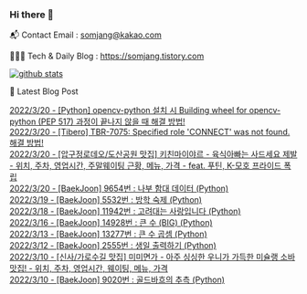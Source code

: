 ### Hi there 👋

📬  Contact Email : somjang@kakao.com

👨🏻‍💻  Tech & Daily Blog : https://somjang.tistory.com

[![github stats](https://github-readme-stats.vercel.app/api?username=SOMJANG&show_icons=true&hide_border=False)](https://somjang.tistory.com)

🤩 Latest Blog Post

[2022/3/20 - [Python] opencv-python 설치 시 Building wheel for opencv-python (PEP 517) 과정이 끝나지 않을 때 해결 방법!](https://somjang.tistory.com/entry/Python-opencv-python-%EC%84%A4%EC%B9%98-%EC%8B%9C-Building-wheel-for-opencv-python-PEP-517-%EA%B3%BC%EC%A0%95%EC%9D%B4-%EB%81%9D%EB%82%98%EC%A7%80-%EC%95%8A%EC%9D%84-%EB%95%8C-%ED%95%B4%EA%B2%B0-%EB%B0%A9%EB%B2%95) <br>
[2022/3/20 - [Tibero] TBR-7075: Specified role 'CONNECT' was not found. 해결 방법!](https://somjang.tistory.com/entry/Tibero-TBR-7075-Specified-role-CONNECT-was-not-found-%ED%95%B4%EA%B2%B0-%EB%B0%A9%EB%B2%95) <br>
[2022/3/20 - [압구정로데오/도산공원 맛집] 키친마이야르 - 육식아빠는 사드세요 제발 - 위치, 주차, 영업시간, 주말웨이팅 근황, 메뉴, 가격 - feat. 푸틴, K-모호 프라이드 폭립](https://somjang.tistory.com/entry/%EC%95%95%EA%B5%AC%EC%A0%95%EB%A1%9C%EB%8D%B0%EC%98%A4%EB%8F%84%EC%82%B0%EA%B3%B5%EC%9B%90-%EB%A7%9B%EC%A7%91-%ED%82%A4%EC%B9%9C%EB%A7%88%EC%9D%B4%EC%95%BC%EB%A5%B4-%EC%9C%A1%EC%8B%9D%EC%95%84%EB%B9%A0%EB%8A%94-%EC%82%AC%EB%93%9C%EC%84%B8%EC%9A%94-%EC%A0%9C%EB%B0%9C-%EC%9C%84%EC%B9%98-%EC%A3%BC%EC%B0%A8-%EC%98%81%EC%97%85%EC%8B%9C%EA%B0%84-%EC%A3%BC%EB%A7%90%EC%9B%A8%EC%9D%B4%ED%8C%85-%EA%B7%BC%ED%99%A9-%EB%A9%94%EB%89%B4-%EA%B0%80%EA%B2%A9-feat-%ED%91%B8%ED%8B%B4-K-%EB%AA%A8%ED%98%B8-%ED%94%84%EB%9D%BC%EC%9D%B4%EB%93%9C-%ED%8F%AD%EB%A6%BD) <br>
[2022/3/20 - [BaekJoon] 9654번 : 나부 함대 데이터 (Python)](https://somjang.tistory.com/entry/BaekJoon-9654%EB%B2%88-%EB%82%98%EB%B6%80-%ED%95%A8%EB%8C%80-%EB%8D%B0%EC%9D%B4%ED%84%B0-Python) <br>
[2022/3/19 - [BaekJoon] 5532번 : 방학 숙제 (Python)](https://somjang.tistory.com/entry/BaekJoon-5532%EB%B2%88-%EB%B0%A9%ED%95%99-%EC%88%99%EC%A0%9C-Python) <br>
[2022/3/18 - [BaekJoon] 11942번 : 고려대는 사랑입니다 (Python)](https://somjang.tistory.com/entry/BaekJoon-11942%EB%B2%88-%EA%B3%A0%EB%A0%A4%EB%8C%80%EB%8A%94-%EC%82%AC%EB%9E%91%EC%9E%85%EB%8B%88%EB%8B%A4-Python) <br>
[2022/3/16 - [BaekJoon] 14928번 : 큰 수 (BIG) (Python)](https://somjang.tistory.com/entry/BaekJoon-14928%EB%B2%88-%ED%81%B0-%EC%88%98-BIG-Python) <br>
[2022/3/13 - [BaekJoon] 13277번 : 큰 수 곱셈 (Python)](https://somjang.tistory.com/entry/BaekJoon-13277%EB%B2%88-%ED%81%B0-%EC%88%98-%EA%B3%B1%EC%85%88-Python) <br>
[2022/3/12 - [BaekJoon] 2555번 : 생일 출력하기 (Python)](https://somjang.tistory.com/entry/BaekJoon-2555%EB%B2%88-%EC%83%9D%EC%9D%BC-%EC%B6%9C%EB%A0%A5%ED%95%98%EA%B8%B0-Python) <br>
[2022/3/10 - [신사/가로수길 맛집] 미미면가 - 아주 싱싱한 우니가 가득한 미슐랭 소바 맛집! - 위치, 주차, 영업시간, 웨이팅, 메뉴, 가격](https://somjang.tistory.com/entry/%EC%8B%A0%EC%82%AC%EA%B0%80%EB%A1%9C%EC%88%98%EA%B8%B8-%EB%A7%9B%EC%A7%91-%EB%AF%B8%EB%AF%B8%EB%A9%B4%EA%B0%80-%EC%95%84%EC%A3%BC-%EC%8B%B1%EC%8B%B1%ED%95%9C-%EC%9A%B0%EB%8B%88%EA%B0%80-%EA%B0%80%EB%93%9D%ED%95%9C-%EB%AF%B8%EC%8A%90%EB%9E%AD-%EC%86%8C%EB%B0%94-%EB%A7%9B%EC%A7%91-%EC%9C%84%EC%B9%98-%EC%A3%BC%EC%B0%A8-%EC%98%81%EC%97%85%EC%8B%9C%EA%B0%84-%EC%9B%A8%EC%9D%B4%ED%8C%85-%EB%A9%94%EB%89%B4-%EA%B0%80%EA%B2%A9) <br>
[2022/3/10 - [BaekJoon] 9020번 : 골드바흐의 추측 (Python)](https://somjang.tistory.com/entry/BaekJoon-9020%EB%B2%88-%EA%B3%A8%EB%93%9C%EB%B0%94%ED%9D%90%EC%9D%98-%EC%B6%94%EC%B8%A1-Python) <br>
